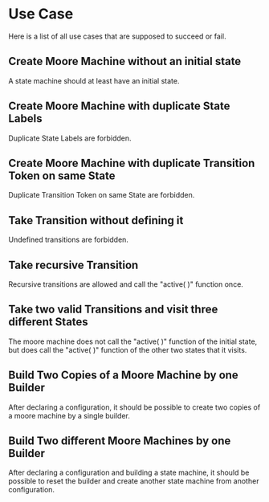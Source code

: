 # Use Case
Here is a list of all use cases that are supposed to succeed or fail.

## Create Moore Machine without an initial state
A state machine should at least have an initial state.

## Create Moore Machine with duplicate State Labels
Duplicate State Labels are forbidden.

## Create Moore Machine with duplicate Transition Token on same State
Duplicate Transition Token on same State are forbidden.

## Take Transition without defining it
Undefined transitions are forbidden.

## Take recursive Transition
Recursive transitions are allowed and call the "active( )" function once.

## Take two valid Transitions and visit three different States
The moore machine does not call the "active( )" function of the initial state, but does call the "active( )" function of the other two states that it visits.

## Build Two Copies of a Moore Machine by one Builder
After declaring a configuration, it should be possible to create two copies of a moore machine by a single builder.

## Build Two different Moore Machines by one Builder
After declaring a configuration and building a state machine, it should be possible to reset the builder and create another state machine from another configuration.